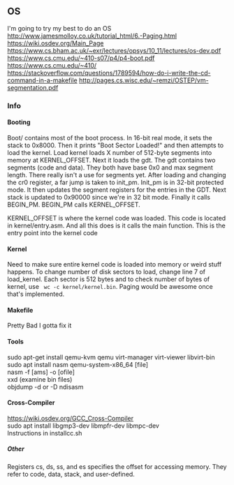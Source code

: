 ## OS
I'm going to try my best to do an OS <br/>
http://www.jamesmolloy.co.uk/tutorial_html/6.-Paging.html <br/>
https://wiki.osdev.org/Main_Page <br/>
https://www.cs.bham.ac.uk/~exr/lectures/opsys/10_11/lectures/os-dev.pdf <br/>
https://www.cs.cmu.edu/~410-s07/p4/p4-boot.pdf <br/>
https://www.cs.cmu.edu/~410/ <br/>
https://stackoverflow.com/questions/1789594/how-do-i-write-the-cd-command-in-a-makefile
http://pages.cs.wisc.edu/~remzi/OSTEP/vm-segmentation.pdf

### Info
#### Booting
Boot/ contains most of the boot process. In 16-bit real 
mode, it sets the stack to 0x8000. Then it prints "Boot 
Sector Loaded!" and then attempts to load the kernel. Load
kernel loads X number of 512-byte segments into memory at 
KERNEL_OFFSET. Next it loads the gdt. The gdt contains two
segments (code and data). They both have base 0x0 and max 
segment length. There really isn't a use for segments yet.
After loading and changing the cr0 register, a far jump is 
taken to init_pm. Init_pm is in 32-bit protected mode. It 
then updates the segment registers for the entries in the
GDT. Next stack is updated to 0x90000 since we're in 
32 bit mode. Finally it calls BEGIN_PM. BEGIN_PM calls
KERNEL_OFFSET. <br/>

KERNEL_OFFSET is where the kernel code was loaded. This 
code is located in kernel/entry.asm. And all this does is it 
calls the main function. This is the entry point into
the kernel code

#### Kernel
Need to make sure entire kernel code is loaded into memory or weird stuff happens. To change
number of disk sectors to load, change line 7 of load_kernel. Each sector is 512 bytes and to 
check number of bytes of kernel, use <code> wc -c kernel/kernel.bin</code>.
Paging would be awesome once that's implemented.

#### Makefile
Pretty Bad I gotta fix it

#### Tools
sudo apt-get install qemu-kvm qemu virt-manager virt-viewer libvirt-bin <br/>
sudo apt install nasm
qemu-system-x86\_64 [file] <br/>
nasm -f [ams] -o [ofile] <br/>
xxd (examine bin files) <br/>
objdump -d or -D
ndisasm

#### Cross-Compiler
https://wiki.osdev.org/GCC_Cross-Compiler <br/>
sudo apt install libgmp3-dev libmpfr-dev libmpc-dev <br/>
Instructions in installcc.sh <br/>

##### Other
Registers cs, ds, ss, and es specifies the offset for accessing memory. They refer to 
code, data, stack, and user-defined. 

